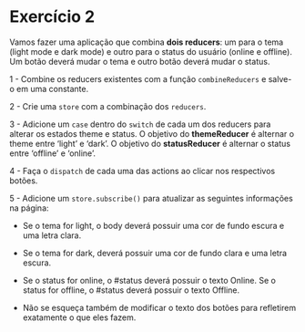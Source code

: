 # Exercício 2

Vamos fazer uma aplicação que combina **dois reducers**: um para o tema (light mode e dark mode) e outro para o status do usuário (online e offline). Um botão deverá mudar o tema e outro botão deverá mudar o status. 

1 - Combine os reducers existentes com a função `combineReducers` e salve-o em uma constante.

2 - Crie uma `store` com a combinação dos `reducers`.

3 - Adicione um `case` dentro do `switch` de cada um dos reducers para alterar os estados theme e status. O objetivo do **themeReducer** é alternar o theme entre ‘light’ e ‘dark’. O objetivo do **statusReducer** é alternar o status entre ‘offline’ e ‘online’.

4 - Faça o `dispatch` de cada uma das actions ao clicar nos respectivos botões.

5 - Adicione um `store.subscribe()` para atualizar as seguintes informações na página:

* Se o tema for light, o body deverá possuir uma cor de fundo escura e uma letra clara.

* Se o tema for dark, deverá possuir uma cor de fundo clara e uma letra escura.

* Se o status for online, o #status deverá possuir o texto Online. Se o status for offline, o #status deverá possuir o texto Offline.

* Não se esqueça também de modificar o texto dos botões para refletirem exatamente o que eles fazem.
